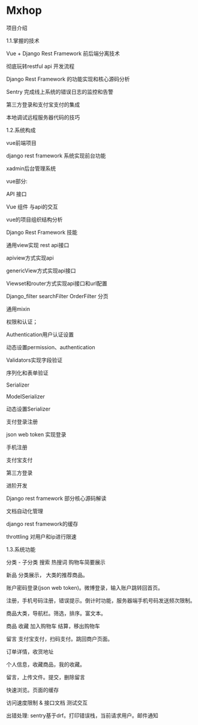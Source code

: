 # Mxhop
项目介绍

1.1.掌握的技术

Vue + Django Rest Framework 前后端分离技术

彻底玩转restful api 开发流程

Django Rest Framework 的功能实现和核心源码分析

Sentry 完成线上系统的错误日志的监控和告警

第三方登录和支付宝支付的集成

本地调试远程服务器代码的技巧

1.2.系统构成

vue前端项目

django rest framework 系统实现前台功能

xadmin后台管理系统

vue部分:

API 接口

Vue 组件 与api的交互

vue的项目组织结构分析

Django Rest Framework 技能

通用view实现 rest api接口

apiview方式实现api

genericView方式实现api接口

Viewset和router方式实现api接口和url配置

Django_filter searchFilter OrderFilter 分页

通用mixin

权限和认证；

Authentication用户认证设置

动态设置permission、authentication

Validators实现字段验证

序列化和表单验证

Serializer

ModelSerializer

动态设置Serializer

支付登录注册

json web token 实现登录

手机注册

支付宝支付

第三方登录

进阶开发

Django rest framework 部分核心源码解读

文档自动化管理

django rest framework的缓存

throttling 对用户和ip进行限速

1.3.系统功能

分类 - 子分类 搜索 热搜词 购物车简要展示

新品 分类展示， 大类的推荐商品。

账户密码登录(json web token)。微博登录，输入账户跳转回首页。

注册，手机号码注册，错误提示。倒计时功能，服务器端手机号码发送频次限制。

商品大类，导航栏。筛选，排序。富文本。

商品 收藏 加入购物车 结算，移出购物车

留言 支付宝支付，扫码支付。跳回商户页面。

订单详情，收货地址

个人信息，收藏商品，我的收藏。

留言，上传文件。提交，删除留言

快速浏览。页面的缓存

访问速度限制 & 接口文档 测试交互

出错处理: sentry基于drf。打印错误栈，当前请求用户。邮件通知

 
